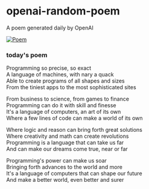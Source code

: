 
# openai-random-poem
 A poem generated daily by OpenAI

[![Poem](https://github.com/fbiego/openai-random-poem/actions/workflows/main.yml/badge.svg)](https://github.com/fbiego/openai-random-poem/actions/workflows/main.yml)

### today's poem  
  
Programming so precise, so exact  
A language of machines, with nary a quack  
Able to create programs of all shapes and sizes  
From the tiniest apps to the most sophisticated sites  
  
From business to science, from games to finance  
Programming can do it with skill and finesse  
It's a language of computers, an art of its own  
Where a few lines of code can make a world of its own  
  
Where logic and reason can bring forth great solutions  
Where creativity and math can create revolutions  
Programming is a language that can take us far  
And can make our dreams come true, near or far  
  
Programming's power can make us soar  
Bringing forth advances to the world and more  
It's a language of computers that can shape our future  
And make a better world, even better and surer